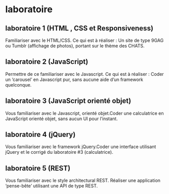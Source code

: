 # laboratoire

## laboratoire 1 (HTML , CSS et Responsiveness)
Familiariser avec le HTML/CSS.
Ce qui est à réaliser : Un site de type 9GAG ou Tumblr (affichage de photos), portant sur le thème des CHATS.

## laboratoire 2 (JavaScript)
Permettre de ce familiariser avec le Javascript.
Ce qui est à réaliser : Coder un ‘carousel’ en Javascript pur, sans aucune aide d’un framework quelconque.

## laboratoire 3 (JavaScript orienté objet)
Vous familiariser avec le Javascript, orienté
objet.Coder une calculatrice en JavaScript orienté objet, sans aucun UI pour l’instant.

## laboratoire 4 (jQuery)
Vous familiariser avec le framework jQuery.Coder une interface utilisant jQuery et le corrigé du laboratoire #3 (calculatrice).

## laboratoire 5 (REST)
Vous familiariser avec le style architectural REST. Réaliser une application ‘pense-bête’ utilisant une API de type REST.
